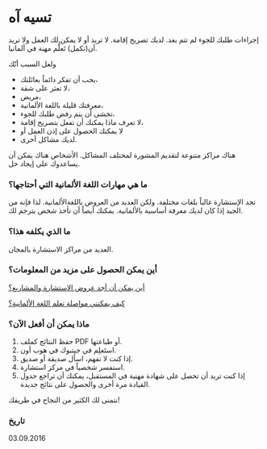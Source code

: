 # تسيه آه

إجراءات طلبك للجوء لم تتم بعد. لديك تصريح إقامة. لا تريد أو لا يمكن لك العمل ولا تريد أن(تكمل) تَعلُّم مهنة في ألمانيا.

ولعل السبب أنّك

- يجب أن تفكر دائماً بعائلتك،
- لا تعثر على شقة،
- مريض،
- معرفتك قليلة باللغة الألمانية،
- تخشى أن يتم رفض طلبك للجوء،
- لا تعرف ماذا يمكنك أن تفعل بتصريح إقامة،
- لا يمكنك الحصول على إذن العمل أو
- لديك مشاكل أخرى.

هناك مراكز متنوعة لتقديم المشورة لمختلف المشاكل. الأشخاص هناك يمكن أن يساعدوك على إيجاد حل.

### ما هي مهارات اللغة الألمانية التي أحتاجها؟

تجد الإستشارة غالباً بلغات مختلفة. ولكن العديد من العروض باللغةالألمانية. لذا فإنه من الجيد إذا كان لديك معرفة أساسية بالألمانية. يمكنك أيضاً أن تأخذ شخص يترجم لك.

### ما الذي يكلفه هذا؟

العديد من مراكز الاستشارة بالمجان.

### أين يمكن الحصول على مزيد من المعلومات؟

[أين يمكن أن أجد عروض الاستشارة والمشاريع؟](#beratung)

[كيف يمكنني مواصلة تعلم اللغة الألمانية؟](#deutsch)

### ماذا يمكن أن أفعل الآن؟

  1. حفظ النتائج كملف PDF أو طباعتها.
  2. استَعلِم في جيتبوك في هوب أون.
  3. إذا كنت لا تفهم، اسأل صديقة أو صديق.
  4. استفسر شخصياً في مركز استشارة.
  5. إذا كنت تريد أن تحصل على شهادة مهنية في المستقبل، يمكنك أن تراجع جدول القيادة مرة أخرى والحصول على نتائج جديدة.

نتمنى لك الكثير من النجاح في طريقك!

### تاريخ

03.09.2016